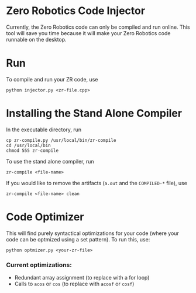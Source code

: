 # Zero Robotics Code Injector

Currently, the Zero Robotics code can only be compiled and run online.  This tool will save you time because it will make your Zero Robotics code runnable on the desktop.

# Run

To compile and run your ZR code, use

```
python injector.py <zr-file.cpp>
```

# Installing the Stand Alone Compiler

In the executable directory, run

```
cp zr-compile.py /usr/local/bin/zr-compile
cd /usr/local/bin
chmod 555 zr-compile
```

To use the stand alone compiler, run

```
zr-compile <file-name>
```

If you would like to remove the artifacts (`a.out` and the `COMPILED-*` file), use

```
zr-compile <file-name> clean
```

# Code Optimizer

This will find purely syntactical optimizations for your code (where your code can be optmized using a set pattern).  To run this, use:

```
python optmizer.py <your-zr-file>
```

### Current optimizations:

- Redundant array assignment (to replace with a for loop)
- Calls to `acos` or `cos` (to replace with `acosf` or `cosf`)